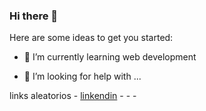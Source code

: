 ### Hi there 👋

<!--
**0ozen/0ozen** is a ✨ _special_ ✨ repository because its `README.md` (this file) appears on your GitHub profile.
-->

Here are some ideas to get you started:

- 🌱 I’m currently learning web development

- 🤔 I’m looking for help with ...

links aleatorios 
    - [linkendin](https://www.linkedin.com/in/jhean-undifined/)
    -
    -
    -

